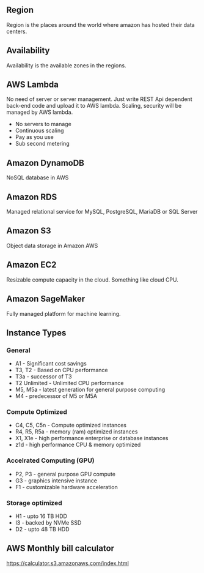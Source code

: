 ## Region

Region is the places around the world where amazon has hosted their data centers.

## Availability

Availability is the available zones in the regions.

## AWS Lambda

No need of server or server management. Just write REST Api dependent back-end code and upload it to AWS lambda. Scaling, security will be managed by AWS lambda.

* No servers to manage
* Continuous scaling
* Pay as you use
* Sub second metering

## Amazon DynamoDB

NoSQL database in AWS

## Amazon RDS

Managed relational service for MySQL, PostgreSQL, MariaDB or SQL Server

## Amazon S3

Object data storage in Amazon AWS

## Amazon EC2

Resizable compute capacity in the cloud. Something like cloud CPU.

## Amazon SageMaker

Fully managed platform for machine learning.

## Instance Types

### General
* A1 - Significant cost savings
* T3, T2 - Based on CPU performance
* T3a - successor of T3
* T2 Unlimited - Unlimited CPU performance
* M5, M5a - latest generation for general purpose computing
* M4 - predecessor of M5 or M5A

### Compute Optimized
* C4, C5, C5n - Compute optimized instances
* R4, R5, R5a - memory (ram) optimized instances
* X1, X1e - high performance enterprise or database instances
* z1d - high performance CPU & memory optimized

### Accelrated Computing (GPU)
* P2, P3 - general purpose GPU compute
* G3 - graphics intensive instance
* F1 - customizable hardware acceleration

### Storage optimized
* H1 - upto 16 TB HDD
* I3 - backed by NVMe SSD
* D2 - upto 48 TB HDD


## AWS Monthly bill calculator
https://calculator.s3.amazonaws.com/index.html
